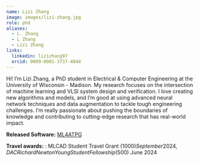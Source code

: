 ```yaml
---
name: Lizi Zhang
image: images/lizi-zhang.jpg
role: phd
aliases:
  - L. Zhang
  - L Zhang
  - Lizi Zhang
links:
  linkedin: lizizhang97
  orcid: 0009-0001-3737-4044
---
```


Hi! I’m Lizi Zhang, a PhD student in Electrical & Computer Engineering at the University of Wisconsin - Madison. My research focuses on the intersection of machine learning and VLSI system design and verification. I love creating new algorithms and models, and I’m good at using advanced neural network techniques and data augmentation to tackle tough engineering challenges. I’m really passionate about pushing the boundaries of knowledge and contributing to cutting-edge research that has real-world impact.

**Released Software:** [ML4ATPG](https://github.com/lzzh97/NN-for-ATPG)

**Travel awards:** : MLCAD Student Travel Grant ($1000) September 2024 , DAC Richard Newton Young Student Fellowship ($500) June 2024
